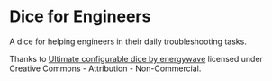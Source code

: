 # Dice for Engineers

A dice for helping engineers in their daily troubleshooting tasks.

Thanks to [Ultimate configurable dice by energywave](https://www.thingiverse.com/thing:1919139) licensed under Creative Commons - Attribution - Non-Commercial.
